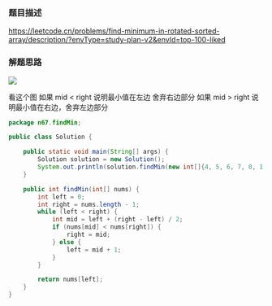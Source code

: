 ### 题目描述

https://leetcode.cn/problems/find-minimum-in-rotated-sorted-array/description/?envType=study-plan-v2&envId=top-100-liked

### 解题思路

![](https://assets.leetcode-cn.com/solution-static/153/1.png)

看这个图
如果 mid < right 说明最小值在左边 舍弃右边部分
如果 mid > right 说明最小值在右边，舍弃左边部分

```java
package n67.findMin;

public class Solution {

    public static void main(String[] args) {
        Solution solution = new Solution();
        System.out.println(solution.findMin(new int[]{4, 5, 6, 7, 0, 1, 2}));
    }

    public int findMin(int[] nums) {
        int left = 0;
        int right = nums.length - 1;
        while (left < right) {
            int mid = left + (right - left) / 2;
            if (nums[mid] < nums[right]) {
                right = mid;
            } else {
                left = mid + 1;
            }
        }

        return nums[left];
    }
}
```